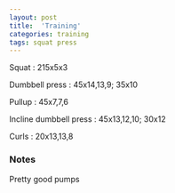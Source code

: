 ```yaml
---
layout: post
title:  'Training'
categories: training
tags: squat press
---
```


Squat : 215x5x3

Dumbbell press  : 45x14,13,9; 35x10

Pullup  : 45x7,7,6

Incline dumbbell press : 45x13,12,10; 30x12

Curls : 20x13,13,8

### Notes

Pretty good pumps
